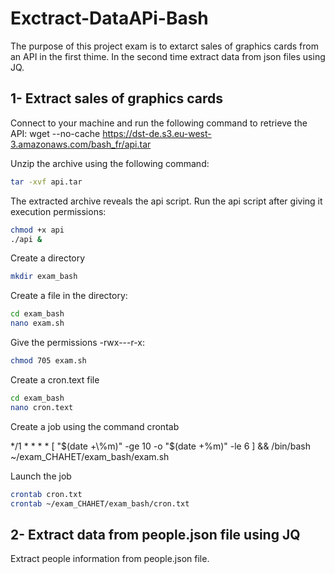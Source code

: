 # Exctract-DataAPi-Bash
The purpose of this project exam is to extarct sales of graphics cards from an API in the first thime. In the second time extract data from json files using JQ.
## 1- Extract sales of graphics cards
Connect to your machine and run the following command to retrieve the API:
wget --no-cache https://dst-de.s3.eu-west-3.amazonaws.com/bash_fr/api.tar

Unzip the archive using the following command:
```bash
tar -xvf api.tar
```
The extracted archive reveals the api script.
Run the api script after giving it execution permissions:
```bash
chmod +x api  
./api &
```
Create a directory
```bash
mkdir exam_bash
```
Create a file in the directory:
```bash
cd exam_bash  
nano exam.sh
```
Give the permissions -rwx---r-x:
```bash
chmod 705 exam.sh
```
Create a cron.text file
```bash
cd exam_bash  
nano cron.text
```
Create a job using the command crontab

*/1 * * * * [ "$(date +\%m)" -ge 10 -o "$(date +\%m)" -le 6 ] && /bin/bash ~/exam_CHAHET/exam_bash/exam.sh

Launch the job
```bash
crontab cron.txt
crontab ~/exam_CHAHET/exam_bash/cron.txt
```
## 2- Extract data from people.json file using JQ
Extract people information from people.json file.

